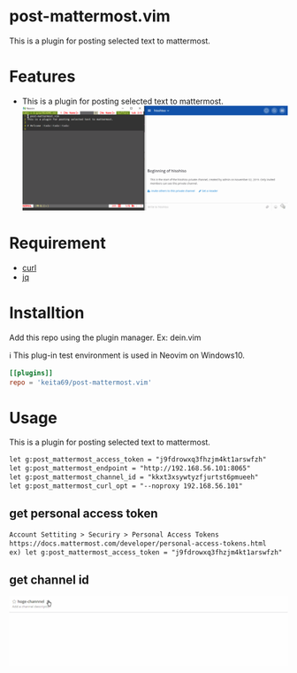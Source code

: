 # post-mattermost.vim
This is a plugin for posting selected text to mattermost.

# Features
- This is a plugin for posting selected text to mattermost.
![](https://github.com/keita69/post-mattermost.vim/blob/master/doc/post-mattermost.gif?raw=true)
# Requirement
- [curl](https://curl.haxx.se/)
- [jq](https://stedolan.github.io/jq/)

# Installtion
Add this repo using the plugin manager.
Ex: dein.vim

:information_source: This plug-in test environment is used in Neovim on Windows10.

```toml
[[plugins]]
repo = 'keita69/post-mattermost.vim'
```

# Usage
This is a plugin for posting selected text to mattermost.

```vim
let g:post_mattermost_access_token = "j9fdrowxq3fhzjm4kt1arswfzh"
let g:post_mattermost_endpoint = "http://192.168.56.101:8065"
let g:post_mattermost_channel_id = "kkxt3xsywtyzfjurtst6pmueeh"
let g:post_mattermost_curl_opt = "--noproxy 192.168.56.101" 
```
## get personal access token
	Account Settiting > Securiry > Personal Access Tokens
	https://docs.mattermost.com/developer/personal-access-tokens.html
	ex) let g:post_mattermost_access_token = "j9fdrowxq3fhzjm4kt1arswfzh"

## get channel id
![](https://github.com/keita69/post-mattermost.vim/blob/master/doc/channel-id-is-here.gif?raw=true)


